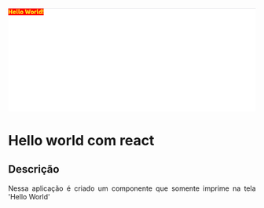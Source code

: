 <img alt="Exemplo da aplicação" src="./aplicacao.png" />

# Hello world com react

## Descrição
<p align="justify">
      Nessa aplicação é criado um componente que somente imprime na tela 'Hello World'
</p>